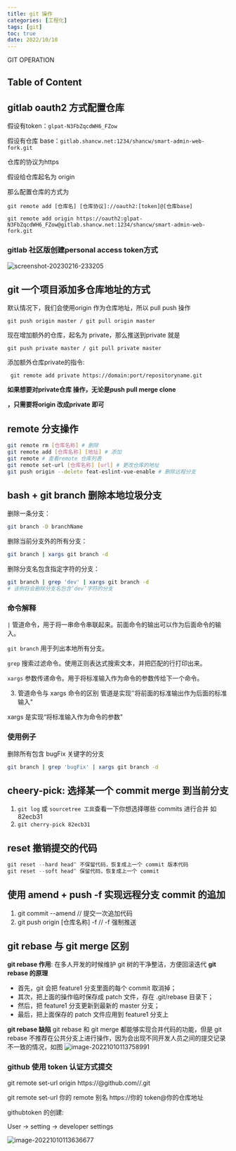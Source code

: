 ```yaml
---
title: git 操作
categories: [工程化]
tags: [git]
toc: true
date: 2022/10/10
---
```


GIT OPERATION

<!-- more -->

## Table of Content



## gitlab oauth2 方式配置仓库

假设有token：`glpat-N3FbZqcdWH6_FZow`

假设有仓库 base：`gitlab.shancw.net:1234/shancw/smart-admin-web-fork.git`

仓库的协议为https

假设给仓库起名为 origin

那么配置仓库的方式为 

`git remote add [仓库名] [仓库协议]://oauth2:[token]@[仓库base]`

`git remote add origin https://oauth2:glpat-N3FbZqcdWH6_FZow@gitlab.shancw.net:1234/shancw/smart-admin-web-fork.git`

### gitlab 社区版创建personal access token方式

![screenshot-20230216-233205](https://pic.limiaomiao.site:8443/public/uploads/screenshot-20230216-233205.png)

## git 一个项目添加多仓库地址的方式

默认情况下，我们会使用origin 作为仓库地址，所以 pull push 操作

`git push origin master / git pull origin master`

现在增加额外的仓库，起名为 private，那么推送到private 就是

`git push private master / git pull private master`

添加额外仓库private的指令:

` git remote add private https://domain:port/repositoryname.git`

**如果想要对private仓库 操作，无论是push pull merge clone**

**，只需要将origin 改成private 即可**

## remote 分支操作

```bash
git remote rm [仓库名称] # 删除
git remote add [仓库名称] [地址] # 添加
git remote # 查看remote 仓库列表
git remote set-url [仓库名称] [url] # 更改仓库的地址
git push origin --delete feat-eslint-vue-enable # 删除远程分支
```

## bash + git branch 删除本地垃圾分支

删除一条分支：

```bash
git branch -D branchName
```

删除当前分支外的所有分支：

```bash
git branch | xargs git branch -d
```

删除分支名包含指定字符的分支：

```bash
git branch | grep 'dev' | xargs git branch -d
# 该例将会删除分支名包含’dev’字符的分支
```

### 命令解释

`|`
管道命令，用于将一串命令串联起来。前面命令的输出可以作为后面命令的输入。

`git branch`
用于列出本地所有分支。

`grep`
搜索过滤命令。使用正则表达式搜索文本，并把匹配的行打印出来。

`xargs`
参数传递命令。用于将标准输入作为命令的参数传给下一个命令。

3. 管道命令与 xargs 命令的区别
   管道是实现’'将前面的标准输出作为后面的标准输入"

xargs 是实现“将标准输入作为命令的参数"

### 使用例子

删除所有包含 bugFix 关键字的分支

```bash
git branch | grep 'bugFix' | xargs git branch -d
```

## cheery-pick: 选择某一个 commit merge 到当前分支

1. `git log` 或 `sourcetree 工具`查看一下你想选择哪些 commits 进行合并 如 82ecb31
2. `git cherry-pick 82ecb31`

## reset 撤销提交的代码

```js
git reset --hard head^ 不保留代码，恢复成上一个 commit 版本代码
git reset --soft head^ 保留代码，恢复成上一个 commit
```

## 使用 amend + push -f 实现远程分支 commit 的追加

1. git commit --amend // 提交一次追加代码
2. git push origin [仓库名称] -f // -f 强制推送

## git rebase 与 git merge 区别

**git rebase 作用**: 在多人开发的时候维护 git 树的干净整洁，方便回滚迭代
**git rebase 的原理**

- 首先，git 会把 feature1 分支里面的每个 commit 取消掉；
- 其次，把上面的操作临时保存成 patch 文件，存在 .git/rebase 目录下；
- 然后，把 feature1 分支更新到最新的 master 分支；
- 最后，把上面保存的 patch 文件应用到 feature1 分支上

**git rebase 缺陷**
git rebase 和 git merge 都能够实现合并代码的功能，但是 git rebase 不推荐在公共分支上进行操作，因为会出现不同开发人员之间的提交记录不一致的情况，如图
![image-20221010113758991](https://pic.limiaomiao.site:8443/public/uploads/image-20221010113758991.png)

### github 使用 token 认证方式提交

git remote set-url origin https://**<githubtoken>**@github.com/**<username>**/**<repositoryname>**.git

git remote set-url 你的 remote 别名 https://你的 token@你的仓库地址

githubtoken 的创建:

User -> setting -> developer settings

![image-20221010113636677](https://pic.limiaomiao.site:8443/public/uploads/image-20221010113636677.png)
